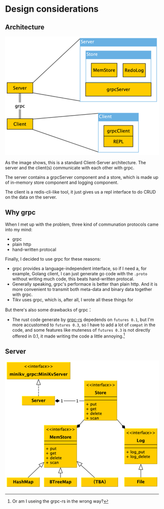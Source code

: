 # Design considerations

## Architecture

![arch](design/arch.png)

As the image shows, this is a standard Client-Server architecture. The server and the client(s) communicate with each other with grpc.

The server contains a grpcServer component and a store, which is made up of in-memory store component and logging component.

The client is a redis-cli-like tool, it just gives us a repl interface to do CRUD on the data on the server.

## Why grpc

When I met up with the problem, three kind of communation protocols came into my mind:

- grpc
- plain http
- hand-written protocal

Finally, I decided to use grpc for these reasons:

- grpc provides a language-independent interface, so if I need a, for example, Golang client, I can just generate go code with the `.proto` without writing much code, this beats hand-written protocal.
- Generally speaking, grpc's performace is better than plain http. And it is more convenient to transmit both meta-data and binary data together with grpc.
- Tikv uses grpc, which is, after all, I wrote all these things for

But there's also some drawbacks of grpc：

- The rust code generate by [grpc-rs](https://github.com/tikv/grpc-rs.git) depedends on `futures 0.1`, but I'm more accustomed to `futures 0.3`, so I have to add a lot of `compat` in the code, and some features like muteness of `futures 0.3` is not directly offered in 0.1, it made writing the code a little annoying.[^1]

## Server

![server](design/server.png)

[^1]: Or am I useing the grpc-rs in the wrong way?

